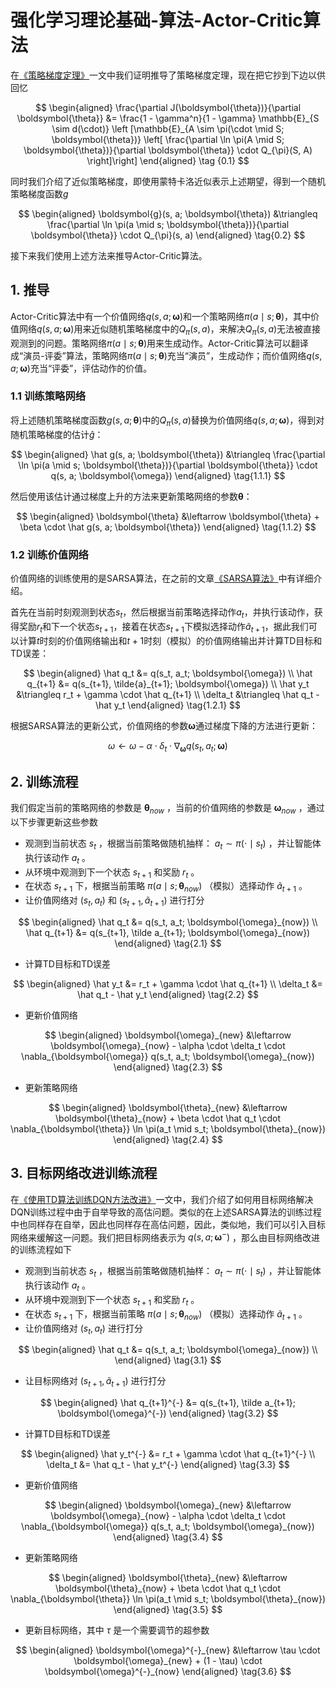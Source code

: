 # 强化学习理论基础-算法-Actor-Critic算法

在[《策略梯度定理》](https://xinyukhan.github.io/2025/08/12/强化学习理论基础(2)定理(3)策略梯度定理.html)一文中我们证明推导了策略梯度定理，现在把它抄到下边以供回忆


<div class="math">

$$
\begin{aligned}
  \frac{\partial J(\boldsymbol{\theta})}{\partial \boldsymbol{\theta}} &= \frac{1 - \gamma^n}{1 - \gamma} \mathbb{E}_{S \sim d(\cdot)} \left [\mathbb{E}_{A \sim \pi(\cdot \mid S; \boldsymbol{\theta})} \left[ \frac{\partial \ln \pi(A \mid S; \boldsymbol{\theta})}{\partial \boldsymbol{\theta}} \cdot Q_{\pi}(S, A) \right]\right]
\end{aligned} \tag {0.1}
$$

</div>

同时我们介绍了近似策略梯度，即使用蒙特卡洛近似表示上述期望，得到一个随机策略梯度函数$g$

<div class="math">

$$
\begin{aligned}
   \boldsymbol{g}(s, a; \boldsymbol{\theta}) &\triangleq \frac{\partial \ln \pi(a \mid s; \boldsymbol{\theta})}{\partial \boldsymbol{\theta}} \cdot Q_{\pi}(s, a)
\end{aligned} \tag{0.2}
$$

</div>


接下来我们使用上述方法来推导Actor-Critic算法。

## 1. 推导

Actor-Critic算法中有一个价值网络$q(s, a; \boldsymbol{\omega})$和一个策略网络$\pi(a \mid s; \boldsymbol{\theta})$，其中价值网络$q(s, a; \boldsymbol{\omega})$用来近似随机策略梯度中的$Q_{\pi}(s, a)$，来解决$Q_{\pi}(s, a)$无法被直接观测到的问题。策略网络$\pi(a \mid s; \boldsymbol{\theta})$用来生成动作。Actor-Critic算法可以翻译成“演员-评委”算法，策略网络$\pi(a \mid s; \boldsymbol{\theta})$充当“演员”，生成动作；而价值网络$q(s, a; \boldsymbol{\omega})$充当“评委”，评估动作的价值。

### 1.1 训练策略网络

将上述随机策略梯度函数$g(s, a; \boldsymbol{\theta})$中的$Q_{\pi}(s, a)$替换为价值网络$q(s, a; \boldsymbol{\omega})$，得到对随机策略梯度的估计$\hat g$：

<div class="math">

$$
\begin{aligned}
   \hat g(s, a; \boldsymbol{\theta}) &\triangleq \frac{\partial \ln \pi(a \mid s; \boldsymbol{\theta})}{\partial \boldsymbol{\theta}} \cdot q(s, a; \boldsymbol{\omega})
\end{aligned}  \tag{1.1.1}
$$

</div>

然后使用该估计通过梯度上升的方法来更新策略网络的参数$\boldsymbol{\theta}$：

<div class="math">

$$
\begin{aligned}
   \boldsymbol{\theta} &\leftarrow \boldsymbol{\theta} + \beta \cdot \hat g(s, a; \boldsymbol{\theta})
\end{aligned} \tag{1.1.2}
$$

</div>

### 1.2 训练价值网络

价值网络的训练使用的是SARSA算法，在之前的文章[《SARSA算法》](https://xinyukhan.github.io/2025/08/12/强化学习理论基础(3)算法(3)SARSA算法.html)中有详细介绍。

首先在当前时刻观测到状态$s_t$，然后根据当前策略选择动作$a_t$，并执行该动作，获得奖励$r_t$和下一个状态$s_{t+1}$，接着在状态$s_{t+1}$下模拟选择动作$\tilde{a}_{t+1}$，据此我们可以计算$t$时刻的价值网络输出和$t+1$时刻（模拟）的价值网络输出并计算TD目标和TD误差：

<div class="math">

$$
\begin{aligned}
   \hat q_t &= q(s_t, a_t; \boldsymbol{\omega}) \\
   \hat q_{t+1} &= q(s_{t+1}, \tilde{a}_{t+1}; \boldsymbol{\omega}) \\
   \hat y_t &\triangleq r_t + \gamma \cdot \hat q_{t+1} \\
   \delta_t &\triangleq \hat q_t - \hat y_t
\end{aligned} \tag{1.2.1}
$$

</div>

根据SARSA算法的更新公式，价值网络的参数$\boldsymbol{\omega}$通过梯度下降的方法进行更新：

<div class="math">

$$
\omega \leftarrow \omega - \alpha \cdot \delta_t \cdot \nabla_{\boldsymbol{\omega}} q(s_t, a_t; \boldsymbol{\omega}) \tag{1.2.2}
$$

</div>


## 2. 训练流程

我们假定当前的策略网络的参数是 $\boldsymbol{\theta}_{now}$ ，当前的价值网络的参数是 $\boldsymbol{\omega}_{now}$ ，通过以下步骤更新这些参数

- 观测到当前状态 $s_t$ ，根据当前策略做随机抽样： $a_t \sim \pi(\cdot \mid s_t)$ ，并让智能体执行该动作 $a_t$ 。
- 从环境中观测到下一个状态 $s_{t+1}$ 和奖励 $r_t$ 。
- 在状态 $s_{t+1}$ 下，根据当前策略 $\pi(a \mid s; \boldsymbol{\theta}_{now})$ （模拟）选择动作 $\tilde a_{t+1}$ 。
- 让价值网络对 $(s_t, a_t)$ 和 $(s_{t+1}, \tilde a_{t+1})$ 进行打分

<div class="math">

$$
\begin{aligned}
   \hat q_t &= q(s_t, a_t; \boldsymbol{\omega}_{now}) \\
   \hat q_{t+1} &= q(s_{t+1}, \tilde a_{t+1}; \boldsymbol{\omega}_{now})
\end{aligned} \tag{2.1}
$$

</div>

- 计算TD目标和TD误差

<div class="math">

$$
\begin{aligned}
   \hat y_t &= r_t + \gamma \cdot \hat q_{t+1} \\
   \delta_t &= \hat q_t - \hat y_t
\end{aligned} \tag{2.2}
$$

</div>

- 更新价值网络

<div class="math">

$$
\begin{aligned}
   \boldsymbol{\omega}_{new} &\leftarrow \boldsymbol{\omega}_{now} - \alpha \cdot \delta_t \cdot \nabla_{\boldsymbol{\omega}} q(s_t, a_t; \boldsymbol{\omega}_{now})
\end{aligned} \tag{2.3}
$$

</div>

- 更新策略网络

<div class="math">

$$
\begin{aligned}
   \boldsymbol{\theta}_{new} &\leftarrow \boldsymbol{\theta}_{now} + \beta \cdot \hat q_t \cdot \nabla_{\boldsymbol{\theta}} \ln \pi(a_t \mid s_t; \boldsymbol{\theta}_{now})
\end{aligned} \tag{2.4}
$$

</div>

## 3. 目标网络改进训练流程

在[《使用TD算法训练DQN方法改进》](https://xinyukhan.github.io/2025/08/12/强化学习理论基础(3)算法(2)使用TD算法训练DQN方法改进.html)一文中，我们介绍了如何用目标网络解决DQN训练过程中由于自举导致的高估问题。类似的在上述SARSA算法的训练过程中也同样存在自举，因此也同样存在高估问题，因此，类似地，我们可以引入目标网络来缓解这一问题。我们把目标网络表示为 $q(s, a; \boldsymbol{\omega}^{-})$ ，那么由目标网络改进的训练流程如下

- 观测到当前状态 $s_t$ ，根据当前策略做随机抽样： $a_t \sim \pi(\cdot \mid s_t)$ ，并让智能体执行该动作 $a_t$ 。
- 从环境中观测到下一个状态 $s_{t+1}$ 和奖励 $r_t$ 。
- 在状态 $s_{t+1}$ 下，根据当前策略 $\pi(a \mid s; \boldsymbol{\theta}_{now})$ （模拟）选择动作 $\tilde a_{t+1}$ 。
- 让价值网络对 $(s_t, a_t)$ 进行打分

<div class="math">

$$
\begin{aligned}
   \hat q_t &= q(s_t, a_t; \boldsymbol{\omega}_{now}) \\
\end{aligned} \tag{3.1}
$$

</div>

- 让目标网络对 $(s_{t+1}, \tilde a_{t+1})$ 进行打分

<div class="math">

$$
\begin{aligned}
   \hat q_{t+1}^{-} &= q(s_{t+1}, \tilde a_{t+1}; \boldsymbol{\omega}^{-})
\end{aligned} \tag{3.2}
$$

</div>

- 计算TD目标和TD误差

<div class="math">

$$
\begin{aligned}
   \hat y_t^{-} &= r_t + \gamma \cdot \hat q_{t+1}^{-} \\
   \delta_t &= \hat q_t - \hat y_t^{-}
\end{aligned} \tag{3.3}
$$

</div>

- 更新价值网络

<div class="math">

$$
\begin{aligned}
   \boldsymbol{\omega}_{new} &\leftarrow \boldsymbol{\omega}_{now} - \alpha \cdot \delta_t \cdot \nabla_{\boldsymbol{\omega}} q(s_t, a_t; \boldsymbol{\omega}_{now})
\end{aligned} \tag{3.4}
$$

</div>

- 更新策略网络

<div class="math">

$$
\begin{aligned}
   \boldsymbol{\theta}_{new} &\leftarrow \boldsymbol{\theta}_{now} + \beta \cdot \hat q_t \cdot \nabla_{\boldsymbol{\theta}} \ln \pi(a_t \mid s_t; \boldsymbol{\theta}_{now})
\end{aligned} \tag{3.5}
$$

</div>

- 更新目标网络，其中 $\tau$ 是一个需要调节的超参数

<div class="math">

$$
\begin{aligned}
   \boldsymbol{\omega}^{-}_{new} &\leftarrow \tau \cdot \boldsymbol{\omega}_{new} + (1 - \tau) \cdot \boldsymbol{\omega}^{-}_{now}
\end{aligned} \tag{3.6}
$$

</div>
